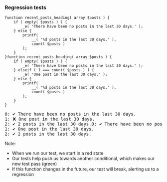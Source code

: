 ### Regression tests

<pre class="fragment-replacement"><code class="hljs lang-php fragment fade-out" data-fragment-index="0">function recent_posts_heading( array $posts ) {
    if ( empty( $posts ) ) {
        _e( 'There have been no posts in the last 30 days.' );
    } else {
        printf(
            __( '%d posts in the last 30 days.' ),
            count( $posts )
        );
    }
}</code><code class="hljs lang-php fragment fade-in" data-fragment-index="0">function recent_posts_heading( array $posts ) {
    if ( empty( $posts ) ) {
        _e( 'There have been no posts in the last 30 days.' );
    } elseif ( 1 === count( $posts ) ) {
        _e( 'One post in the last 30 days.' );
    } else {
        printf(
            __( '%d posts in the last 30 days.' ),
            count( $posts )
        );
    }
}</code></pre>

<pre class="fragment-replacement"><output class="fragment fade-out" data-fragment-index="0">0: <span class="pass"><span class="status-icon">&#x2714;</span> There have been no posts in the last 30 days.</span>
1: <span class="fail"><span class="status-icon">&#x1D5EB;</span> One post in the last 30 days.</span>
2: <span class="pass"><span class="status-icon">&#x2714;</span> 2 posts in the last 30 days.</span></output><output class="fragment fade-in" data-fragment-index="0">0: <span class="pass"><span class="status-icon">&#x2714;</span> There have been no posts in the last 30 days.</span>
1: <span class="pass"><span class="status-icon">&#x2714;</span> One post in the last 30 days.</span>
2: <span class="pass"><span class="status-icon">&#x2714;</span> 2 posts in the last 30 days.</span></output></pre>

Note:

* When we run our test, we start in a red state
* Our tests help push us towards another conditional, which makes our new test pass (green)
* If this function changes in the future, our test will break, alerting us to a regression
